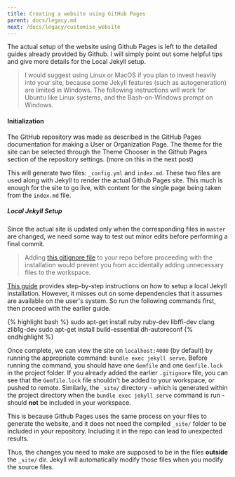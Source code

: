 ```yaml
---
title: Creating a website using GitHub Pages
parent: docs/legacy.md
next: /docs/legacy/customise_website
---
```


The actual setup of the website using Github Pages is left to the detailed guides already provided by Github. I will simply point out some helpful tips and give more details for the Local Jekyll setup.

>I would suggest using Linux or MacOS if you plan to invest heavily into your site, because some Jekyll features (such as autogeneration) are limited in Windows. The following instructions will work for Ubuntu like Linux systems, and the Bash-on-Windows prompt on Windows.

#### Initialization
The GitHub repository was made as described in the GitHub Pages documentation for making a User or Organization Page. The theme for the site can be selected through the Theme Chooser in the Github Pages section of the repository settings. (more on this in the next post)

This will generate two files: `_config.yml` and `index.md`. These two files are used along with Jekyll to render the actual Github Pages site. This much is enough for the site to go live, with content for the single page being taken from the `index.md` file.

##### Local Jekyll Setup
Since the actual site is updated only when the corresponding files in `master` are changed, we need some way to test out minor edits before performing a final commit.

>Adding [this gitignore file](https://gist.github.com/bradonomics/cf5984b6799da7fdfafd) to your repo before proceeding with the installation would prevent you from accidentally adding unnecessary files to the workspace.

[This guide](https://help.github.com/articles/setting-up-your-github-pages-site-locally-with-jekyll/) provides step-by-step instructions on how to setup a local Jekyll installation. However, it misses out on some dependencies that it assumes are available on the user's system. So run the following commands first, then proceed with the earlier guide.

{% highlight bash %}
sudo apt-get install ruby ruby-dev libffi-dev clang zlib1g-dev
sudo apt-get install build-essential dh-autoreconf
{% endhighlight %}

Once complete, we can view the site on `localhost:4000` (by default) by running the appropriate command: `bundle exec jekyll serve`. Before running the command, you should have one `Gemfile` and one `Gemfile.lock` in the project folder. If you already added the earlier `.gitignore` file, you can see that the `Gemfile.lock` file shouldn't be added to your workspace, or pushed to remote.
Similarly, the `_site/` directory - which is generated within the project directory when the `bundle exec jekyll serve` command is run - should **not** be included in your workspace.

This is because Github Pages uses the same process on your files to generate the website, and it does not need the compiled `_site/` folder to be included in your repository. Including it in the repo can lead to unexpected results.

Thus, the changes you need to make are supposed to be in the files **outside** the `_site/` dir. Jekyll will automatically modify those files when you modify the source files.
